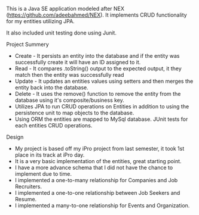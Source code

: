 This is a Java SE application modeled after NEX (https://github.com/adeebahmed/NEX). It implements CRUD functionality for my entities utilizing JPA. 

It also included unit testing done using Junit. 

Project Summery

* Create - It persists an entity into the database and if the entity was successfully create it will have an ID assigned to it.
* Read - It compares .toString() output to the expected output, it they match then the entity was successfully read
* Update - It updates an entities values using setters and then merges the entity back into the database.
* Delete - It uses the remove() function to remove the entity from the database using it's composite/business key.
* Utilizes JPA to run CRUD operations on Entities in addition to using the persistence unit to map objects to the database.
* Using ORM the entities are mapped to MySql database.
JUnit tests for each entities CRUD operations.

Design

* My project is based off my iPro project from last semester, it took 1st place in its track at iPro day.
* It is a very basic implementation of the entities, great starting point.
* I have a more advance schema that I did not have the chance to implement due to time.
* I implemented a one-to-many relationship for Companies and Job Recruiters.
* I implemented a one-to-one relationship between Job Seekers and Resume.
* I implemented a many-to-one relationship for Events and Organization.